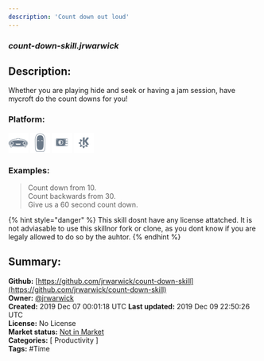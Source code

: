 ```yaml
---
description: 'Count down out loud'
---
```


### _count-down-skill.jrwarwick_  
## Description:  
Whether you are playing hide and seek or having a jam session, have mycroft do the count downs for you!  
  
  
### Platform:  
 ![Mark I](../.gitbook/assets/mark-1-icon.png)  ![Mark II](../.gitbook/assets/mark-2-icon.png)  ![Picroft](../.gitbook/assets/picroft-icon.png)  ![plasmoid](../.gitbook/assets/kde.png)   
### Examples:  
> Count down from 10.  
> Count backwards from 30.  
> Give us a 60 second count down.  
  
{% hint style="danger" %}
This skill dosnt have any license attatched. It is not adviasable to use this skillnor fork or clone, as you dont know if you are legaly allowed to do so by the auhtor.
{% endhint %}
  
## Summary:  
**Github:** [https://github.com/jrwarwick/count-down-skill](https://github.com/jrwarwick/count-down-skill)  
**Owner:** [@jrwarwick](https://github.com/jrwarwick)  
**Created:** 2019 Dec 07 00:01:18 UTC  **Last updated:** 2019 Dec 09 22:50:26 UTC  
**License:** No License  
**Market status:** [Not in Market](https://market.mycroft.ai/skill/)  
**Categories:** [ Productivity ]   
**Tags:** \#Time   
